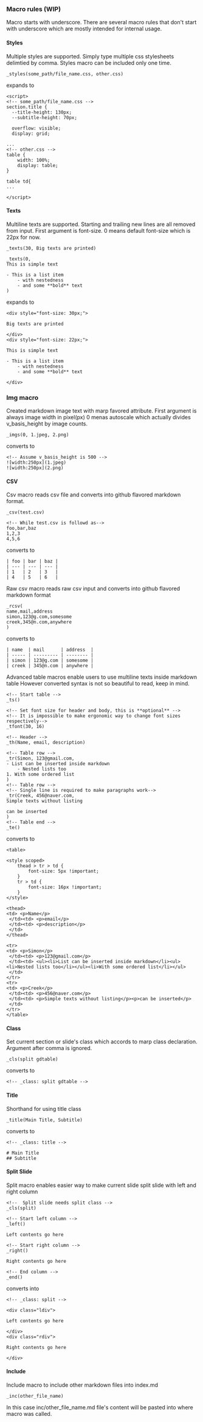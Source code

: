 ### Macro rules (WIP)

Macro starts with underscore. There are several macro rules that don't start with underscore which are mostly intended for internal usage.

#### Styles 

Multiple styles are supported. Simply type multiple css stylesheets delimtied by comma. Styles macro can be included only one time.

```
_styles(some_path/file_name.css, other.css)
```
expands to
```
<script>
<!-- some_path/file_name.css -->
section.title {
  --title-height: 130px;
  --subtitle-height: 70px;

  overflow: visible;
  display: grid;

...
<!-- other.css -->
table {
	width: 100%;
	display: table;
}

table td{
...

</script>
```

#### Texts

Multiline texts are supported. Starting and trailing new lines are all removed from input.
First argument is font-size. 0 means default font-size which is 22px for now.

```
_texts(30, Big texts are printed)

_texts(0, 
This is simple text

- This is a list item
	- with nestedness
	- and some **bold** text
)
```
expands to

```
<div style="font-size: 30px;">

Big texts are printed

</div>
<div style="font-size: 22px;">

This is simple text

- This is a list item
	- with nestedness
	- and some **bold** text

</div>
```

### Img macro

Created markdown image text with marp favored attribute. First argument is always image width in pixel(px) 0 menas autoscale which actually divides v\_basis\_height by image counts.

```
_imgs(0, 1.jpeg, 2.png)

```
converts to

```
<!-- Assume v_basis_height is 500 -->
![width:250px](1.jpeg)
![width:250px](2.png)
```

#### CSV

Csv macro reads csv file and converts into github flavored markdown format. 

```
_csv(test.csv)

<!-- While test.csv is followd as-->
foo,bar,baz
1,2,3
4,5,6
```

converts to

```
| foo | bar | baz |
| --- | --- | --- |
| 1   | 2   | 3   |
| 4   | 5   | 6   |
```

Raw csv macro reads raw csv input and converts into github flavored markdown format

```
_rcsv(
name,mail,address
simon,123@g.com,somesome
creek,345@n.com,anywhere
)
```

converts to 

```
| name  | mail      | address  |
| ----- | --------- | -------- |
| simon | 123@g.com | somesome |
| creek | 345@n.com | anywhere |
```

Advanced table macros enable users to use multiline texts inside markdown table
However converted syntax is not so beautiful to read, keep in mind.

```
<!-- Start table -->
_ts()

<!-- Set font size for header and body, this is **optional** -->
<!-- It is impossible to make ergonomic way to change font sizes respectively-->
_tfont(30, 16)

<!-- Header -->
_th(Name, email, description)

<!-- Table row -->
_tr(Simon, 123@gmail.com,
- List can be inserted inside markdown
	- Nested lists too
1. With some ordered list
)
<!-- Table row -->
<!-- Single line is required to make paragraphs work-->
_tr(Creek, 456@naver.com,
Simple texts without listing

can be inserted
)
<!-- Table end -->
_te()
```

converts to

```
<table>

<style scoped>
	thead > tr > td {
		font-size: 5px !important;
	}
	tr > td {
		font-size: 16px !important;
	}
</style>

<thead>
<td> <p>Name</p>
 </td><td> <p>email</p>
 </td><td> <p>description</p>
 </td>
</thead>

<tr>
<td> <p>Simon</p>
 </td><td> <p>123@gmail.com</p>
 </td><td> <ul><li>List can be inserted inside markdown</li><ul><li>Nested lists too</li></ul><li>With some ordered list</li></ul>
 </td>
</tr>
<tr>
<td> <p>Creek</p>
 </td><td> <p>456@naver.com</p>
 </td><td> <p>Simple texts without listing</p><p>can be inserted</p>
 </td>
</tr>
</table>
```

#### Class

Set current section or slide's class which accords to marp class declaration. Argument after comma is ignored.
```
_cls(split gdtable)
```
converts to

```
<!-- _class: split gdtable -->
```

#### Title

Shorthand for using title class

```
_title(Main Title, Subtitle)
```

converts to

```
<!-- _class: title -->

# Main Title
## Subtitle
```
#### Split Slide 

Split macro enables easier way to make current slide split slide with left and right column

```
<!--  Split slide needs split class -->
_cls(split)

<!-- Start left column -->
_left()

Left contents go here

<!-- Start right column -->
_right()

Right contents go here

<!-- End column -->
_end()
```

converts into

```
<!-- _class: split -->

<div class="ldiv">

Left contents go here

</div>
<div class="rdiv">

Right contents go here

</div>
```

#### Include 

Include macro to include other markdown files into index.md 

```
_inc(other_file_name)
```

In this case inc/other\_file\_name.md file's content will be pasted into where macro was called.
